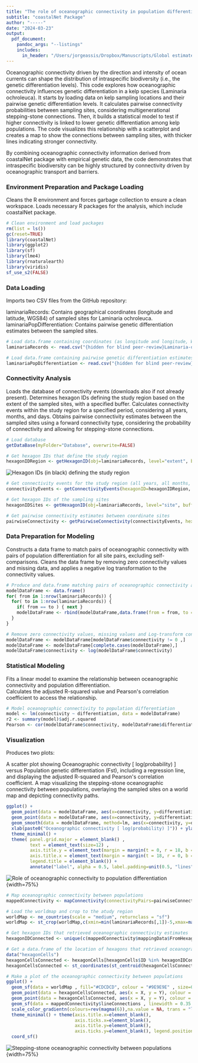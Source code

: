 ```yaml
---
title: "The role of oceanographic connectivity in population differentiation"
subtitle: "coastalNet Package"
author: "-----"
date: "2024-03-23"
output:
  pdf_document: 
    pandoc_args: "--listings"
    includes:
      in_header: "/Users/jorgeassis/Dropbox/Manuscripts/Global estimates of coastal oceanographic connectivity/R Code/Package Build/wrap-code.tex"
---
```


Oceanographic connectivity driven by the direction and intensity of ocean currents can shape the distribution of intraspecific biodiversity (i.e., the genetic differentiation levels). This code explores how oceanographic connectivity influences genetic differentiation in a kelp species (Laminaria ochroleuca). It starts by loading data on kelp sampling locations and their pairwise genetic differentiation levels. It calculates pairwise connectivity probabilities between sampling sites, considering multigenerational stepping-stone connections. Then, it builds a statistical model to test if higher connectivity is linked to lower genetic differentiation among kelp populations. The code visualizes this relationship with a scatterplot and creates a map to show the connections between sampling sites, with thicker lines indicating stronger connectivity.

By combining oceanographic connectivity information derived from coastalNet package with empirical genetic data, the code demonstrates that intraspecific biodiversity can be highly structured by connectivity driven by oceanographic transport and barriers.

### Environment Preparation and Package Loading

Cleans the R environment and forces garbage collection to ensure a clean workspace.
Loads necessary R packages for the analysis, which include coastalNet package.

```r
# Clean environment and load packages
rm(list = ls())
gc(reset=TRUE)
library(coastalNet)
library(ggplot2)
library(sf)
library(lme4)
library(rnaturalearth)
library(viridis)
sf_use_s2(FALSE)
```

### Data Loading

Imports two CSV files from the GitHub repository:

laminariaRecords: Contains geographical coordinates (longitude and latitude, WGS84) of sampled sites for Laminaria ochroleuca.
laminariaPopDifferentiation: Contains pairwise genetic differentiation estimates between the sampled sites.

```r
# Load data.frame containing coordinates (as longitude and longitude, WGS84) of sites sampled for the marine species Laminaria ochroleuca.
laminariaRecords <- read.csv("{hidden for blind peer-review}Laminaria-ochroleuca-Coords.csv", sep=";", header = TRUE)

# Load data.frame containing pairwise genetic differentiation estimates between coordinate sites
laminariaPopDifferentiation <- read.csv("{hidden for blind peer-review}Laminaria-ochroleuca-JostD.csv", sep=";", header = FALSE)
```

### Connectivity Analysis

Loads the database of connectivity events (downloads also if not already present).
Determines hexagon IDs defining the study region based on the extent of the sampled sites, with a specified buffer.
Calculates connectivity events within the study region for a specified period, considering all years, months, and days.
Obtains pairwise connectivity estimates between the sampled sites using a forward connectivity type, considering the probability of connectivity and allowing for stepping-stone connections.

```r
# Load database
getDataBase(myFolder="Database", overwrite=FALSE)

# Get hexagon IDs that define the study region
hexagonIDRegion <- getHexagonID(obj=laminariaRecords, level="extent", buffer=5, print=TRUE)
```

![Hexagon IDs (in black) defining the study region](../img/Example1_img_1.png)

```r
# Get connectivity events for the study region (all years, all months, all days, 120 days period)
connectivityEvents <- getConnectivityEvents(hexagonID=hexagonIDRegion, period=120 )

# Get hexagon IDs of the sampling sites
hexagonIDSites <- getHexagonID(obj=laminariaRecords, level="site", buffer=0, print=FALSE)

# Get pairwise connectivity estimates between coordinate sites
pairwiseConnectivity <- getPairwiseConnectivity(connectivityEvents, hexagonIDFrom=hexagonIDSites, connType="Forward", value="Probability", steppingStone=TRUE)
```

### Data Preparation for Modeling

Constructs a data frame to match pairs of oceanographic connectivity with pairs of population differentiation for all site pairs, excluding self-comparisons. Cleans the data frame by removing zero connectivity values and missing data, and applies a negative log transformation to the connectivity values.

```r
# Produce and data.frame matching pairs of oceanographic connectivity and pairs of population differentiation 
modelDataFrame <- data.frame()
for( from in 1:nrow(laminariaRecords)) {
  for( to in 1:nrow(laminariaRecords)) {
    if( from == to ) { next }
    modelDataFrame <- rbind(modelDataFrame,data.frame(from = from, to = to, connectivity = mean(pairwiseConnectivity$connectivityMatrix[from,to], pairwiseConnectivity$connectivityMatrix[to,from], na.rm=T), differentiation = laminariaPopDifferentiation[from,to]))
  }
}

# Remove zero connectivity values, missing values and Log-transform connectivity
modelDataFrame <- modelDataFrame[modelDataFrame$connectivity != 0 ,]
modelDataFrame <- modelDataFrame[complete.cases(modelDataFrame),]
modelDataFrame$connectivity <- log(modelDataFrame$connectivity)
```

### Statistical Modeling

Fits a linear model to examine the relationship between oceanographic connectivity and population differentiation.<br>
Calculates the adjusted R-squared value and Pearson's correlation coefficient to access the relationship.

```r
# Model oceanographic connectivity to population differentiation
model <- lm(connectivity ~ differentiation, data = modelDataFrame)
r2 <- summary(model)$adj.r.squared
Pearson <- cor(modelDataFrame$connectivity, modelDataFrame$differentiation)
```

### Visualization

Produces two plots:

A scatter plot showing Oceanographic connectivity [ log(probability) ] versus Population genetic differentiation (Fst), including a regression line, and displaying the adjusted R-squared and Pearson's correlation coefficient.
A map visualizing the stepping-stone oceanographic connectivity between populations, overlaying the sampled sites on a world map and depicting connectivity paths.

```r
ggplot() + 
  geom_point(data = modelDataFrame, aes(x=connectivity, y=differentiation), color="#000000", fill="#000000", size=2 ) + 
  geom_point(data = modelDataFrame, aes(x=connectivity, y=differentiation), color="white", fill="white", size=1 ) + 
  geom_smooth(data = modelDataFrame, method=lm, aes(x=connectivity, y=differentiation), linetype = "dashed", fill="#c5593c", col='black', size=0.5, alpha = 0.5) + 
  xlab(paste0("Oceanographic connectivity [ log(probability) ]")) + ylab("Population genetic differentiation (Fst)") +
  theme_minimal() + 
  theme( panel.grid.major = element_blank() ,
         text = element_text(size=12) ,
         axis.title.y = element_text(margin = margin(t = 0, r = 18, b = 0, l = 0)) ,
         axis.title.x = element_text(margin = margin(t = 18, r = 0, b = 0, l = 0)) ,
         legend.title = element_blank()) +
         annotate("label", alpha = 0.5, label.padding=unit(0.5, "lines"), x = -77, y = 0.2, hjust=0,vjust=1 , label = paste0("Adjusted R2: ", format(round(r2, 3), nsmall = 3),"\nPearson's Corr.: ",format(round(Pearson, 3), nsmall = 3)))
```

![Role of oceanographic connectivity to population differentiation](../img/Example1_img_2.png){width=75%}

```r
# Map oceanographic connectivity between populations
mappedConnectivity <- mapConnectivity(connectivityPairs=pairwiseConnectivity$connectivityPairs)

# Load the worldmap and crop to the atudy region
worldMap <- ne_countries(scale = "medium", returnclass = "sf")
worldMap <- st_crop(worldMap,c(xmin=min(laminariaRecords[,1])-5,xmax=max(laminariaRecords[,1])+5,ymin=min(laminariaRecords[,2])-2.5,ymax=max(laminariaRecords[,2])+2.5))

# Get hexagon IDs that retrieved oceanographic connectivity estimates
hexagonIDConnected <- unique(c(mappedConnectivity$mappingData$FromHexagon,mappedConnectivity$mappingData$FromHexagon))

# Get a data.frame of the location of hexagons that retrieved oceanographic connectivity estimates
data("hexagonCells")
hexagonCellsConnected <- hexagonCells[hexagonCells$ID %in% hexagonIDConnected,1]
hexagonCellsConnected <- st_coordinates(st_centroid(hexagonCellsConnected))

# Make a plot of the oceanographic connectivity between populations
ggplot() + 
  geom_sf(data = worldMap , fill="#CDCDCD", colour = "#9E9E9E" , size=0.25) +
  geom_point(data = hexagonCellsConnected, aes(x = X, y = Y), colour = "#000000",size=2.5) +
  geom_point(data = hexagonCellsConnected, aes(x = X, y = Y), colour = "#FFFFFF",size=1.25) +
  geom_sf(data = mappedConnectivity$lineConnections , linewidth = 0.35 , aes(colour = Value), alpha=0.75) +
  scale_color_gradientn(colours=rev(magma(6)),na.value = NA, trans = "log") +
  theme_minimal() + theme(axis.title.x=element_blank(),
                          axis.ticks.x=element_blank(),
                          axis.title.y=element_blank(),
                          axis.ticks.y=element_blank(), legend.position = "none") +
  coord_sf()
```

![Stepping-stone oceanographic connectivity between populations](../img/Example1_img_3.png){width=75%}

